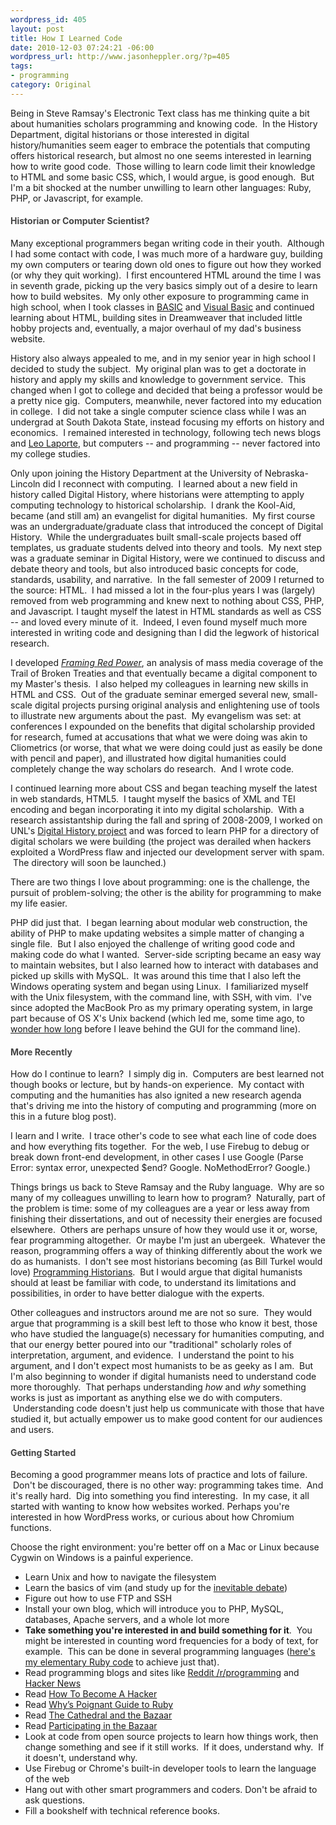 ```yaml
---
wordpress_id: 405
layout: post
title: How I Learned Code
date: 2010-12-03 07:24:21 -06:00
wordpress_url: http://www.jasonheppler.org/?p=405
tags:
- programming
category: Original
---
```

Being in Steve Ramsay's Electronic Text class has me thinking quite a bit about humanities scholars programming and knowing code.  In the History Department, digital historians or those interested in digital history/humanities seem eager to embrace the potentials that computing offers historical research, but almost no one seems interested in learning how to write good code.  Those willing to learn code limit their knowledge to HTML and some basic CSS, which, I would argue, is good enough.  But I'm a bit shocked at the number unwilling to learn other languages: Ruby, PHP, or Javascript, for example.  <!--more-->

<h4><span style="color: #444444;">Historian or Computer Scientist?</span></h4>
Many exceptional programmers began writing code in their youth.  Although I had some contact with code, I was much more of a hardware guy, building my own computers or tearing down old ones to figure out how they worked (or why they quit working).  I first encountered HTML around the time I was in seventh grade, picking up the very basics simply out of a desire to learn how to build websites.  My only other exposure to programming came in high school, when I took classes in <a href="http://en.wikipedia.org/wiki/BASIC">BASIC</a> and <a href="http://en.wikipedia.org/wiki/Visual_basic">Visual Basic</a> and continued learning about HTML, building sites in Dreamweaver that included little hobby projects and, eventually, a major overhaul of my dad's business website.

History also always appealed to me, and in my senior year in high school I decided to study the subject.  My original plan was to get a doctorate in history and apply my skills and knowledge to government service.  This changed when I got to college and decided that being a professor would be a pretty nice gig.  Computers, meanwhile, never factored into my education in college.  I did not take a single computer science class while I was an undergrad at South Dakota State, instead focusing my efforts on history and economics.  I remained interested in technology, following tech news blogs and <a href="http://twit.tv/">Leo Laporte</a>, but computers -- and programming -- never factored into my college studies.

Only upon joining the History Department at the University of Nebraska-Lincoln did I reconnect with computing.  I learned about a new field in history called Digital History, where historians were attempting to apply computing technology to historical scholarship.  I drank the Kool-Aid, became (and still am) an evangelist for digital humanities.  My first course was an undergraduate/graduate class that introduced the concept of Digital History.  While the undergraduates built small-scale projects based off templates, us graduate students delved into theory and tools.  My next step was a graduate seminar in Digital History, were we continued to discuss and debate theory and tools, but also introduced basic concepts for code, standards, usability, and narrative.  In the fall semester of 2009 I returned to the source: HTML.  I had missed a lot in the four-plus years I was (largely) removed from web programming and knew next to nothing about CSS, PHP, and Javascript<em>.</em> I taught myself the latest in HTML standards as well as CSS -- and loved every minute of it.  Indeed, I even found myself much more interested in writing code and designing than I did the legwork of historical research.

I developed <em><a href="http://www.framingredpower.org">Framing Red Power</a></em>, an analysis of mass media coverage of the Trail of Broken Treaties and that eventually became a digital component to my Master's thesis.  I also helped my colleagues in learning new skills in HTML and CSS.  Out of the graduate seminar emerged several new, small-scale digital projects pursing original analysis and enlightening use of tools to illustrate new arguments about the past.  My evangelism was set: at conferences I expounded on the benefits that digital scholarship provided for research, fumed at accusations that what we were doing was akin to Cliometrics (or worse, that what we were doing could just as easily be done with pencil and paper), and illustrated how digital humanities could completely change the way scholars do research.  And I wrote code.

I continued learning more about CSS and began teaching myself the latest in web standards, HTML5.  I taught myself the basics of XML and TEI encoding and began incorporating it into my digital scholarship.  With a research assistantship during the fall and spring of 2008-2009, I worked on UNL's <a href="http://digitalhistory.unl.edu/">Digital History project</a> and was forced to learn PHP for a directory of digital scholars we were building (the project was derailed when hackers exploited a WordPress flaw and injected our development server with spam.  The directory will soon be launched.)

There are two things I love about programming: one is the challenge, the pursuit of problem-solving; the other is the ability for programming to make my life easier.

PHP did just that.  I began learning about modular web construction, the ability of PHP to make updating websites a simple matter of changing a single file.  But I also enjoyed the challenge of writing good code and making code do what I wanted.  Server-side scripting became an easy way to maintain websites, but I also learned how to interact with databases and picked up skills with MySQL.  It was around this time that I also left the Windows operating system and began using Linux.  I familiarized myself with the Unix filesystem, with the command line, with SSH, with vim.  I've since adopted the MacBook Pro as my primary operating system, in large part because of OS X's Unix backend (which led me, some time ago, to <a href="http://twitter.com/#!/jaheppler/status/24679139192">wonder how long</a> before I leave behind the GUI for the command line).
<h4><span style="color: #444444;">More Recently</span></h4>
How do I continue to learn?  I simply dig in.  Computers are best learned not though books or lecture, but by hands-on experience.  My contact with computing and the humanities has also ignited a new research agenda that's driving me into the history of computing and programming (more on this in a future blog post).

I learn and I write.  I trace other's code to see what each line of code does and how everything fits together.  For the web, I use Firebug to debug or break down front-end development, in other cases I use Google (Parse Error: syntax error, unexpected $end? Google. NoMethodError? Google.)

Things brings us back to Steve Ramsay and the Ruby language.  Why are so many of my colleagues unwilling to learn how to program?  Naturally, part of the problem is time: some of my colleagues are a year or less away from finishing their dissertations, and out of necessity their energies are focused elsewhere.  Others are perhaps unsure of how they would use it or, worse, fear programming altogether.  Or maybe I'm just an ubergeek.  Whatever the reason, programming offers a way of thinking differently about the work we do as humanists.  I don't see most historians becoming (as Bill Turkel would love) <a href="http://niche-canada.org/programming-historian">Programming Historians</a>.  But I would argue that digital humanists should at least be familiar with code, to understand its limitations and possibilities, in order to have better dialogue with the experts.

Other colleagues and instructors around me are not so sure.  They would argue that programming is a skill best left to those who know it best, those who have studied the language(s) necessary for humanities computing, and that our energy better poured into our "traditional" scholarly roles of interpretation, argument, and evidence.  I understand the point to his argument, and I don't expect most humanists to be as geeky as I am.  But I'm also beginning to wonder if digital humanists need to understand code more thoroughly.  That perhaps understanding <em>how</em> and <em>why</em> something works is just as important as anything else we do with computers.  Understanding code doesn't just help us communicate with those that have studied it, but actually empower us to make good content for our audiences and users.
<h4><span style="color: #444444;">Getting Started</span></h4>
Becoming a good programmer means lots of practice and lots of failure.  Don't be discouraged, there is no other way: programming takes time.  And it's really hard.  Dig into something you find interesting.  In my case, it all started with wanting to know how websites worked. Perhaps you're interested in how WordPress works, or curious about how Chromium functions.

Choose the right environment: you're better off on a Mac or Linux because Cygwin on Windows is a painful experience.
<ul>
	<li>Learn Unix and how to navigate the filesystem</li>
	<li>Learn the basics of vim (and study up for the <a href="http://xkcd.com/378/">inevitable debate</a>)</li>
	<li>Figure out how to use FTP and SSH</li>
	<li>Install your own blog, which will introduce you to PHP, MySQL, databases, Apache servers, and a whole lot more</li>
	<li><strong>Take something you're interested in and build something for it</strong>.  You might be interested in counting word frequencies for a body of text, for example.  This can be done in several programming languages (<a href="http://www.jasonheppler.org/2010/11/28/freqr-a-command-line-word-frequency-generator/">here's my elementary Ruby code</a> to achieve just that).</li>
	<li>Read programming blogs and sites like <a href="http://www.reddit.com/r/programming/">Reddit /r/programming</a> and <a href="http://news.ycombinator.com/">Hacker News</a></li>
	<li>Read <a href="http://www.catb.org/~esr/faqs/hacker-howto.html">How To Become A Hacker</a></li>
	<li>Read <a href="http://poignantguide.net/ruby/chapter-1.html">Why’s Poignant Guide to Ruby</a></li>
	<li>Read <a href="http://www.catb.org/~esr/writings/cathedral-bazaar/cathedral-bazaar/">The Cathedral and the Bazaar</a></li>
	<li>Read <a href="http://clioweb.org/2010/06/10/participating-in-the-bazaar-sharing-code-in-the-digital-humanities/">Participating in the Bazaar</a></li>
	<li>Look at code from open source projects to learn how things work, then change something and see if it still works.  If it does, understand why.  If it doesn't, understand why.</li>
	<li>Use Firebug or Chrome's built-in developer tools to learn the language of the web</li>
	<li>Hang out with other smart programmers and coders. Don't be afraid to ask questions.</li>
	<li>Fill a bookshelf with technical reference books.</li>
</ul>
